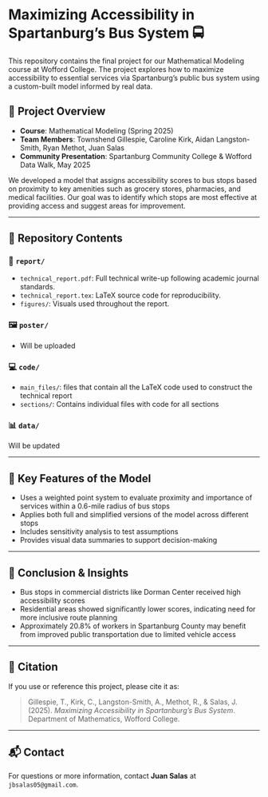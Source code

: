 # Maximizing Accessibility in Spartanburg’s Bus System 🚍

This repository contains the final project for our Mathematical Modeling course at Wofford College. The project explores how to maximize accessibility to essential services via Spartanburg’s public bus system using a custom-built model informed by real data.

## 📄 Project Overview

- **Course**: Mathematical Modeling (Spring 2025)
- **Team Members**: Townshend Gillespie, Caroline Kirk, Aidan Langston-Smith, Ryan Methot, Juan Salas
- **Community Presentation**: Spartanburg Community College & Wofford Data Walk, May 2025

We developed a model that assigns accessibility scores to bus stops based on proximity to key amenities such as grocery stores, pharmacies, and medical facilities. Our goal was to identify which stops are most effective at providing access and suggest areas for improvement.

---

## 📁 Repository Contents

### 📘 `report/`
- `technical_report.pdf`: Full technical write-up following academic journal standards.
- `technical_report.tex`: LaTeX source code for reproducibility.
- `figures/`: Visuals used throughout the report.

### 🖼️ `poster/`
- Will be uploaded

### 💻 `code/`
- `main_files/`: files that contain all the LaTeX code used to construct the technical report
- `sections/`: Contains individual files with code for all sections

### 📊 `data/`
Will be updated

---

## 🧠 Key Features of the Model

- Uses a weighted point system to evaluate proximity and importance of services within a 0.6-mile radius of bus stops
- Applies both full and simplified versions of the model across different stops
- Includes sensitivity analysis to test assumptions
- Provides visual data summaries to support decision-making

---

## 📌 Conclusion & Insights

- Bus stops in commercial districts like Dorman Center received high accessibility scores
- Residential areas showed significantly lower scores, indicating need for more inclusive route planning
- Approximately 20.8% of workers in Spartanburg County may benefit from improved public transportation due to limited vehicle access

---

## 🧾 Citation

If you use or reference this project, please cite it as:

> Gillespie, T., Kirk, C., Langston-Smith, A., Methot, R., & Salas, J. (2025). *Maximizing Accessibility in Spartanburg’s Bus System*. Department of Mathematics, Wofford College.

---

## 📬 Contact

For questions or more information, contact **Juan Salas** at `jbsalas05@gmail.com`.



